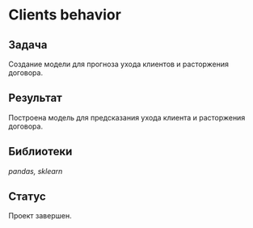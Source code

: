 # Clients behavior

## Задача
Создание модели для прогноза ухода клиентов и расторжения договора.


## Результат

Построена модель для предсказания ухода клиента и расторжения договора.

## Библиотеки
*pandas, sklearn*


## Статус

Проект завершен.


